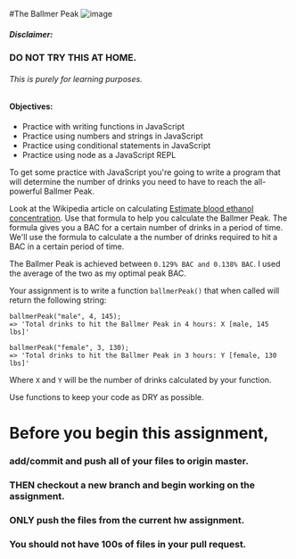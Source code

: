 #The Ballmer Peak
![image](https://farm8.staticflickr.com/7170/13805278225_ca22434c8c.jpg)

##### Disclaimer: 
### DO NOT TRY THIS AT HOME.
###### This is purely for learning purposes.

#### Objectives:
- Practice with writing functions in JavaScript
- Practice using numbers and strings in JavaScript
- Practice using conditional statements in JavaScript
- Practice using node as a JavaScript REPL

To get some practice with JavaScript you're going to write a program that will determine the number of drinks you need to have to reach the all-powerful Ballmer Peak.

Look at the Wikipedia article on calculating [Estimate blood ethanol concentration](http://en.wikipedia.org/wiki/Blood_alcohol_content#Estimated_blood_ethanol_concentration_.28EBAC.29). Use that formula to help you calculate the Ballmer Peak. The formula gives you a BAC for a certain number of drinks in a period of time. We'll use the formula to calculate a the number of drinks required to hit a BAC in a certain period of time.

The Ballmer Peak is achieved between `0.129% BAC and 0.138% BAC`. I used the average of the two as my optimal peak BAC.

Your assignment is to write a function `ballmerPeak()` that when called will return the following string:

```
ballmerPeak("male", 4, 145);
=> 'Total drinks to hit the Ballmer Peak in 4 hours: X [male, 145 lbs]'

ballmerPeak("female", 3, 130);
=> 'Total drinks to hit the Ballmer Peak in 3 hours: Y [female, 130 lbs]'

```
Where `X` and `Y` will be the number of drinks calculated by your function.

Use functions to keep your code as DRY as possible.

# Before you begin this assignment, 
### add/commit and push all of your files to origin master. 
### THEN checkout a new branch and begin working on the assignment. 
### ONLY push the files from the current hw assignment. 
### You should not have 100s of files in your pull request.
